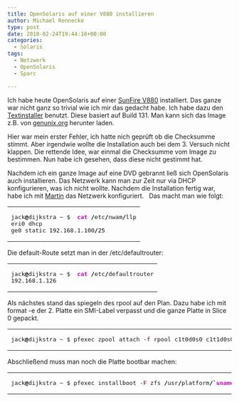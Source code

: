 ```yaml
---
title: OpenSolaris auf einer V880 installieren
author: Michael Rennecke
type: post
date: 2010-02-24T19:44:18+00:00
categories:
  - Solaris
tags:
  - Netzwerk
  - OpenSolaris
  - Sparc

---
```

Ich habe heute OpenSolaris auf einer [SunFire V880][1] installiert. Das ganze war nicht ganz so trivial wie ich mir das gedacht habe. Ich habe dazu den [Textinstaller][2] benutzt. Diese basiert auf Build 131. Man kann sich das Image z.B. von [genunix.org][3] herunter laden.
  
Hier war mein erster Fehler, ich hatte nich geprüft ob die Checksumme stimmt. Aber irgendwie wollte die Installation auch bei dem 3. Versuch nicht klappen. Die rettende Idee, war einmal die Checksumme vom Image zu bestimmen. Nun habe ich gesehen, dass diese nicht gestimmt hat.
  
Nachdem ich ein ganze Image auf eine DVD gebrannt ließ sich OpenSolaris auch installieren. Das Netzwerk kann man zur Zeit nur via DHCP konfigurieren, was ich nicht wollte. Nachdem die Installation fertig war, habe ich mit [Martin][4] das Netzwerk konfiguriert.   Das macht man wie folgt:

<div class="wp_syntax">
  <table>
    <tr>
      <td class="code">
        <pre class="bash" style="font-family:monospace;">jack<span style="color: #000000; font-weight: bold;">@</span>dijkstra ~ $  <span style="color: #c20cb9; font-weight: bold;">cat</span> <span style="color: #000000; font-weight: bold;">/</span>etc<span style="color: #000000; font-weight: bold;">/</span>nwam<span style="color: #000000; font-weight: bold;">/</span>llp
eri0 dhcp
ge0 static 192.168.1.100<span style="color: #000000; font-weight: bold;">/</span><span style="color: #000000;">25</span></pre>
      </td>
    </tr>
  </table>
</div>

Die default-Route setzt man in der /etc/defaultrouter:

<div class="wp_syntax">
  <table>
    <tr>
      <td class="code">
        <pre class="bash" style="font-family:monospace;">jack<span style="color: #000000; font-weight: bold;">@</span>dijkstra ~ $  <span style="color: #c20cb9; font-weight: bold;">cat</span> <span style="color: #000000; font-weight: bold;">/</span>etc<span style="color: #000000; font-weight: bold;">/</span>defaultrouter
192.168.1.126</pre>
      </td>
    </tr>
  </table>
</div>

Als nächstes stand das spiegeln des rpool auf den Plan. Dazu habe ich mit format -e der 2. Platte ein SMI-Label verpasst und die ganze Platte in Slice 0 gepackt.

<div class="wp_syntax">
  <table>
    <tr>
      <td class="code">
        <pre class="bash" style="font-family:monospace;">jack<span style="color: #000000; font-weight: bold;">@</span>dijkstra ~ $ pfexec zpool attach <span style="color: #660033;">-f</span> rpool c1t0d0s0 c1t1d0s0</pre>
      </td>
    </tr>
  </table>
</div>

Abschließend muss man noch die Platte bootbar machen:

<div class="wp_syntax">
  <table>
    <tr>
      <td class="code">
        <pre class="bash" style="font-family:monospace;">jack<span style="color: #000000; font-weight: bold;">@</span>dijkstra ~ $ pfexec installboot <span style="color: #660033;">-F</span> zfs <span style="color: #000000; font-weight: bold;">/</span>usr<span style="color: #000000; font-weight: bold;">/</span>platform<span style="color: #000000; font-weight: bold;">/`</span><span style="color: #c20cb9; font-weight: bold;">uname</span> -i<span style="color: #000000; font-weight: bold;">`/</span>lib<span style="color: #000000; font-weight: bold;">/</span>fs<span style="color: #000000; font-weight: bold;">/</span>zfs<span style="color: #000000; font-weight: bold;">/</span>bootblk <span style="color: #000000; font-weight: bold;">/</span>dev<span style="color: #000000; font-weight: bold;">/</span>rdsk<span style="color: #000000; font-weight: bold;">/</span>c1t1d0s0</pre>
      </td>
    </tr>
  </table>
</div>

 [1]: http://sunsolve.sun.com/handbook_pub/validateUser.do?target=Systems/SunFire880/SunFire880
 [2]: http://hub.opensolaris.org/bin/view/Project+caiman/TextInstallerProject
 [3]: http://www.genunix.org/
 [4]: https://blog.binfalse.de/